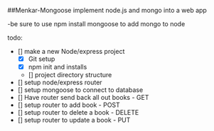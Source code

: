 ##Menkar-Mongoose
implement node.js and mongo into a web app

-be sure to use npm install mongoose to add mongo to node

todo:

- [] make a new Node/express project
    - [x] Git setup
    - [x] npm init and installs
    - [] project directory structure
- [] setup node/express router
- [] setup mongoose to connect to database
- [] Have router send back all out books - GET
- [] setup router to add book - POST
- [] setup router to delete a book - DELETE
- [] setup router to update a book - PUT